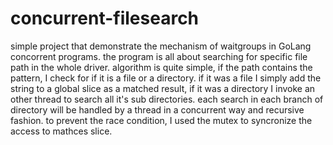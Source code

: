 # concurrent-filesearch
simple project that demonstrate the mechanism of waitgroups in GoLang concorrent programs. the program is all about searching for specific file path in the whole driver. algorithm is quite simple, if the path contains the pattern, I check for if it is a file or a directory. if it was a file I simply add the string to a global slice as a matched result, if it was a directory I invoke an other thread to search all it's sub directories.
each search in each branch of directory will be handled by a thread in a concurrent way and recursive fashion.
to prevent the race condition, I used the mutex to syncronize the access to mathces slice.
